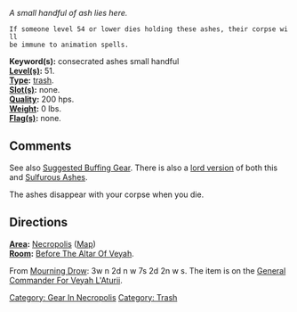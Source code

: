 *A small handful of ash lies here.*

`If someone level 54 or lower dies holding these ashes, their corpse will`  
`be immune to animation spells.`

**Keyword(s):** consecrated ashes small handful  
**[Level(s)](Object_Level.md "wikilink"):** 51.  
**[Type](:Category:_Object_Types.md "wikilink"):**
[trash](:Category:_Trash.md "wikilink").  
**[Slot(s)](Object_Slots.md "wikilink"):** none.  
**[Quality](Object_Quality.md "wikilink"):** 200 hps.  
**[Weight](Object_Weight.md "wikilink"):** 0 lbs.  
**[Flag(s)](:Category:_Object_Flags.md "wikilink"):** none.  

## Comments

See also [Suggested Buffing
Gear](Suggested_Spellcasting_Gear#Suggested_Buffing_Gear.md "wikilink").
There is also a [ lord version](Consecrated_Ashes_(Lord).md "wikilink")
of both this and [Sulfurous Ashes](Sulfurous_Ashes "wikilink").

The ashes disappear with your corpse when you die.

## Directions

**[Area](:Category:_Areas.md "wikilink"):**
[Necropolis](:Category:Necropolis.md "wikilink")
([Map](Necropolis_Map.md "wikilink"))  
**[Room](:Category:Rooms.md "wikilink"):** [Before The Altar Of
Veyah](Before_The_Altar_Of_Veyah_(Necropolis).md "wikilink").

From [Mourning Drow](Mourning_Drow "wikilink"): 3w n 2d n w 7s 2d 2n w
s. The item is on the [General Commander For Veyah
L'Aturii](General_Commander_For_Veyah_L'Aturii "wikilink").

[Category: Gear In Necropolis](Category:_Gear_In_Necropolis "wikilink")
[Category: Trash](Category:_Trash "wikilink")
